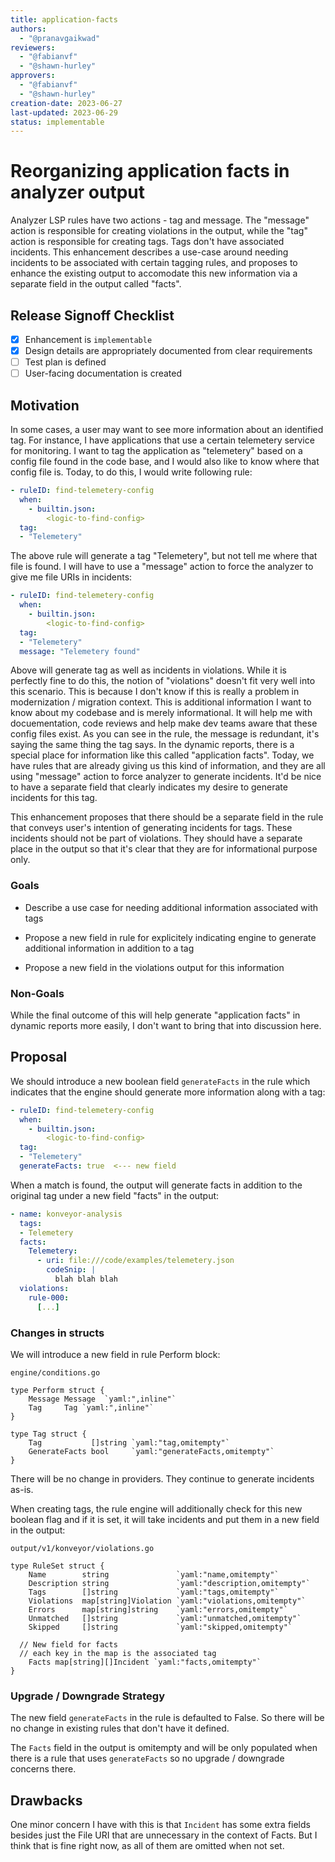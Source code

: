 ```yaml
---
title: application-facts
authors:
  - "@pranavgaikwad"
reviewers:
  - "@fabianvf"
  - "@shawn-hurley"
approvers:
  - "@fabianvf"
  - "@shawn-hurley"
creation-date: 2023-06-27
last-updated: 2023-06-29
status: implementable
---
```


# Reorganizing application facts in analyzer output

Analyzer LSP rules have two actions - tag and message. The "message" action is responsible for creating violations in the output, while the "tag" action is responsible for creating tags. Tags don't have associated incidents. This enhancement describes a use-case around needing incidents to be associated with certain tagging rules, and proposes to enhance the existing output to accomodate this new information via a separate field in the output called "facts". 

## Release Signoff Checklist

- [X] Enhancement is `implementable`
- [X] Design details are appropriately documented from clear requirements
- [ ] Test plan is defined
- [ ] User-facing documentation is created

## Motivation

In some cases, a user may want to see more information about an identified tag. For instance, I have applications that use a certain telemetery service for monitoring. I want to tag the application as "telemetery" based on a config file found in the code base, and I would also like to know where that config file is. Today, to do this, I would write following rule:

```yaml
- ruleID: find-telemetery-config
  when:
    - builtin.json:
        <logic-to-find-config>
  tag:
  - "Telemetery"
```

The above rule will generate a tag "Telemetery", but not tell me where that file is found. I will have to use a "message" action to force the analyzer to give me file URIs in incidents:

```yaml
- ruleID: find-telemetery-config
  when:
    - builtin.json:
        <logic-to-find-config>
  tag:
  - "Telemetery"
  message: "Telemetery found"
```

Above will generate tag as well as incidents in violations. While it is perfectly fine to do this, the notion of "violations" doesn't fit very well into this scenario. This is because I don't know if this is really a problem in modernization / migration context. This is additional information I want to know about my codebase and is merely informational. It will help me with docuementation, code reviews and help make dev teams aware that these config files exist. As you can see in the rule, the message is redundant, it's saying the same thing the tag says. In the dynamic reports, there is a special place for information like this called "application facts". Today, we have rules that are already giving us this kind of information, and they are all using "message" action to force analyzer to generate incidents. It'd be nice to have a separate field that clearly indicates my desire to generate incidents for this tag.

This enhancement proposes that there should be a separate field in the rule that conveys user's intention of generating incidents for tags. These incidents should not be part of violations. They should have a separate place in the output so that it's clear that they are for informational purpose only.

### Goals

- Describe a use case for needing additional information associated with tags

- Propose a new field in rule for explicitely indicating engine to generate additional information in addition to a tag

- Propose a new field in the violations output for this information

### Non-Goals

While the final outcome of this will help generate "application facts" in dynamic reports more easily, I don't want to bring that into discussion here. 

## Proposal

We should introduce a new boolean field `generateFacts` in the rule which indicates that the engine should generate more information along with a tag:

```yaml
- ruleID: find-telemetery-config
  when:
    - builtin.json:
        <logic-to-find-config>
  tag:
  - "Telemetery"
  generateFacts: true  <--- new field
```

When a match is found, the output will generate facts in addition to the original tag under a new field "facts" in the output:

```yaml
- name: konveyor-analysis
  tags:
  - Telemetery
  facts:
    Telemetery:
      - uri: file:///code/examples/telemetery.json
        codeSnip: |
          blah blah blah
  violations:
    rule-000:
      [...]
```

### Changes in structs

We will introduce a new field in rule Perform block:

`engine/conditions.go`

```golang
type Perform struct {
	Message Message  `yaml:",inline"`
	Tag     Tag `yaml:",inline"`
}

type Tag struct {
	Tag           []string `yaml:"tag,omitempty"`
	GenerateFacts bool     `yaml:"generateFacts,omitempty"`
}
```

There will be no change in providers. They continue to generate incidents as-is. 

When creating tags, the rule engine will additionally check for this new boolean flag and if it is set, it will take incidents and put them in a new field in the output:

`output/v1/konveyor/violations.go`

```golang
type RuleSet struct {
	Name        string               `yaml:"name,omitempty"`
	Description string               `yaml:"description,omitempty"`
	Tags        []string             `yaml:"tags,omitempty"`
	Violations  map[string]Violation `yaml:"violations,omitempty"`
	Errors      map[string]string    `yaml:"errors,omitempty"`
	Unmatched   []string             `yaml:"unmatched,omitempty"`
	Skipped     []string             `yaml:"skipped,omitempty"`

  // New field for facts
  // each key in the map is the associated tag
	Facts map[string][]Incident `yaml:"facts,omitempty"` 
}
```


### Upgrade / Downgrade Strategy

The new field `generateFacts` in the rule is defaulted to False. So there will be no change in existing rules that don't have it defined.

The `Facts` field in the output is omitempty and will be only populated when there is a rule that uses `generateFacts` so no upgrade / downgrade concerns there.

## Drawbacks

One minor concern I have with this is that `Incident` has some extra fields besides just the File URI that are unnecessary in the context of Facts. But I think that is fine right now, as all of them are omitted when not set.
